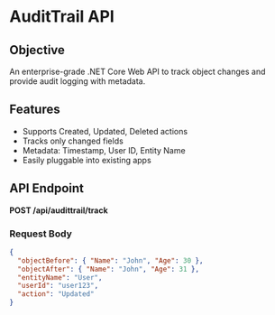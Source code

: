# AuditTrail API

## Objective
An enterprise-grade .NET Core Web API to track object changes and provide audit logging with metadata.

## Features
- Supports Created, Updated, Deleted actions
- Tracks only changed fields
- Metadata: Timestamp, User ID, Entity Name
- Easily pluggable into existing apps

## API Endpoint

**POST /api/audittrail/track**

### Request Body

```json
{
  "objectBefore": { "Name": "John", "Age": 30 },
  "objectAfter": { "Name": "John", "Age": 31 },
  "entityName": "User",
  "userId": "user123",
  "action": "Updated"
}
